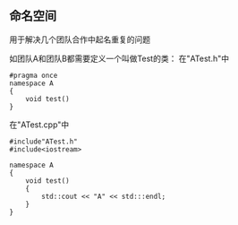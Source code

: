 ## 命名空间
用于解决几个团队合作中起名重复的问题

如团队A和团队B都需要定义一个叫做Test的类：
在"ATest.h"中
```
#pragma once
namespace A
{
	void test()
}
```
在"ATest.cpp"中
```
#include"ATest.h"
#include<iostream>

namespace A 
{
	void test()
	{
		std::cout << "A" << std:::endl;
	}
}
```